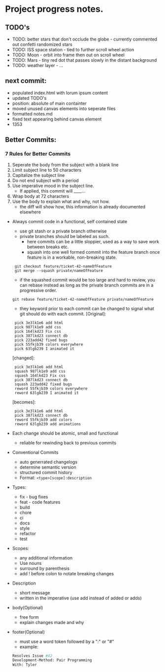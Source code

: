 # Project progress notes.

## TODO's

 - TODO: better stars that don't occlude the globe - currently commented out confetti randomized stars
 - TODO: ISS space station - tied to further scroll wheel action
 - TODO: Moon - orbit into frame then out on scroll wheel
 - TODO: Mars - tiny red dot that passes slowly in the distant background
 - TODO: weather layer - ...



## next commit:

 - populated index.html with lorum ipsum content
 - updated TODO's
 - position: absolute of main containter
 - moved unused canvas elements into seperate files
 - formatted notes.md
 - fixed text appearing behind canvas element
 - 1353 


## Better Commits:

### 7 Rules for Better Commits

1. Seperate the body from the subject with a blank line
2. Limit subject line to 50 characters
3. Capitalize the subject line
4. Do not end subject with a period
5. Use imperative mood in the subject line.
    - If applied, this commit will ____...
6. Wrap body at 72 characters
7. Use the body to explain what and why, not how.
    - the diff will show how, this information is already documented elsewhere

 - Always commit code in a functional, self contained state
   - use git stash or a private branch otherwise 
   - private branches should be labeled as such.
     - here commits can be a little sloppier, used as a way to save work between breaks etc.
     - squash into one well formed commit into the feature branch once feature is in a workable, non-breaking state.

   ```shell
    git checkout feature/ticket-42-nameOfFeature
    git merge --squash private/nameOfFeature
   ```
     - if the squashed commit would be too large and hard to review, you can rebase instead as long as the private branch commits are in a progressive order.
   ```shell
   git rebase feature/ticket-42-nameOfFeature private/nameOfFeature
   ```
     - they keyword prior to each commit can be changed to signal what git should do with each commit.
    [Original]:
   ```shell
    pick 3e3lk1e6 add html
    pick 987lk1e9 add css
    pick 164lkd23 Fix css
    pick 387lkd23 connect db
    pick 223add42 fixed bugs
    pick 55fkjb39 colors everywhere
    pick 63lgb239 I animated it
   ```
    [changed]:
   ```shell
    pick 3e3lk1e6 add html
    squash 987lk1e9 add css
    squash 164lkd23 Fix css
    pick 387lkd23 connect db
    squash 223add42 fixed bugs
    reword 55fkjb39 colors everywhere
    reword 63lgb239 I animated it
   ```
   [becomes]: 
   ```shell
    pick 3e3lk1e6 add html
    pick 387lkd23 connect db
    reword 55fkjb39 add colors
    reword 63lgb239 add animations
   ```

 - Each change should be atomic, small and functional
   - reliable for rewinding back to previous commits
 - Conventional Commits 
   - auto generrated changelogs
   - determine semantic version
   - structured commit history
   - Format: `<type>[scope]:description`
  
  - Types:
    - fix  - bug fixes
    - feat  - code features
    - build
    - chore
    - ci
    - docs
    - style
    - refactor
    - test
  - Scopes:
    - any additional information
    - Use nouns
    - surround by parenthesis
    - add ! before colon to notate breaking changes
  - Description
    - short message
    - written in the imperative (use add instead of added or adds)
  - body(Optional)
    - free form
    - explain changes made and why
  - footer(Optional)
    - must use a word token followed by a ":" or "#"
    - example:

     ```sh
    Resolves Issue #42
    Development-Method: Pair Programming
    With: Tyler 
    ```
